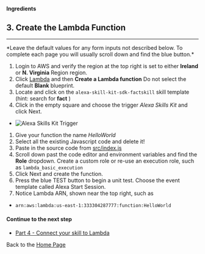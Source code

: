 #### Ingredients
## 3. Create the Lambda Function <a id="title"></a>
<hr />
*Leave the default values for any form inputs not described below.  To complete each page you will usually scroll down and find the blue button.*

1. Login to AWS and verify the region at the top right is set to either **Ireland** or **N. Virginia** Region region.
1. Click [Lambda](https://console.aws.amazon.com/lambda/home) and then **Create a Lambda function**  Do not select the default **Blank** blueprint.
1. Locate and click on the ```alexa-skill-kit-sdk-factskill``` skill template (hint: search for **fact** )
1. Click in the empty square and choose the trigger *Alexa Skills Kit* and click Next.
  + ![Alexa Skills Kit Trigger](https://m.media-amazon.com/images/G/01/cookbook/trigger._TTH_.png)
1. Give your function the name *HelloWorld*
1. Select all the existing Javascript code and delete it!
1. Paste in the source code from [src/index.js](./src/index.js)
1. Scroll down past the code editor and environment variables and find the **Role** dropdown.  Create a custom role or re-use an execution role, such as ```lambda_basic_execution```
1. Click Next and create the function.
1. Press the blue TEST button to begin a unit test.  Choose the event template called Alexa Start Session.
1. Notice Lambda ARN, shown near the top right, such as
 *  ``` arn:aws:lambda:us-east-1:333304287777:function:HelloWorld ```


#### Continue to the next step


 * [Part 4 - Connect your skill to Lambda](./PAGE4.md#title)


Back to the [Home Page](../../README.md#title)

